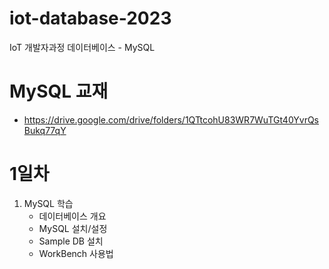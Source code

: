 # iot-database-2023
IoT 개발자과정 데이터베이스 - MySQL

# MySQL 교재
 - https://drive.google.com/drive/folders/1QTtcohU83WR7WuTGt40YvrQsBukq77qY

<!-- # MySQL 설치방법
 - MySQL Community (GPL) Downloads
 - MySQL Installer for Windows
 - 437.3m 다운
 - No thanks, just start my download
 - 커스텀
 - MySQL Servers, workbench, shell/ Connectors-python - x.64, net(c#)- x.86, Documentation - sample ->> 오른쪽으로 넣기
 - Enable 체크->  Servers, workbench, shell, samples 클릭 -> Advanced Options 클릭 - install, Data -> C:\DEV\Tools\MySQL\MySQL Server 8.0 경로변경
 - check requirements 뜨면 하단 2번째 execute 클릭 다운
 - execute -> 계속넘기다가 -> Authenticaion에서 2번째 Legacy체크 (첫번째꺼는 비밀번호 복잡하게 해야됨->회사용) -> 비밀번호 12345-> weak뜨면 ok 
 - 다 설치하고 workbench -> 오른쪽상단 오른쪽3번째꺼 클릭, 왼쪽목록 중단에 Schemas 클릭
 - 책설정 제외하고 요기작성.
 - 설정 - 폰트 - D2Coding 넣기 숫자옆, 맨밑 윈도우8
 - 실행 - sysdm.cpl -> 시스템속성 - 고급 - 환경변수 - 시스템변수 - path - C:\DEV\Tools\MySQL\MySQL Server 8.0\bin 추가
 - https://drive.google.com/drive/folders/1KNAvefMzJpAurCj42-kTQmIoOvUTOe4T - employees 다운
 - -> C:\DEV\Tools\MySQL\Samples and Examples 8.0\employees - 폴더경로 변경 - -> 책내용참고
 - visual code - mysql 설치 - employees 비번 12345 설정
 - sys 절대 지우면 X -->
 
<!-- # MySQL
- PRIMARY KEY == 기본키
- datatype 
    - ()는 글자수
    - 한글쓸때는 nvarchar  
- 백업
    - C드라이브 -> DB_Backup 폴더 생성 -> MySQL - admin - export -> 폴더경로 변경 -> include 체크 -> start -->

 # 1일차
 1. MySQL 학습
    - 데이터베이스 개요
    - MySQL 설치/설정
    - Sample DB 설치
    - WorkBench 사용법